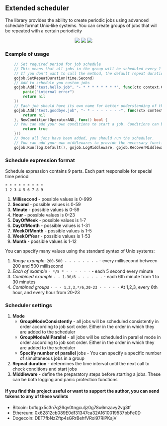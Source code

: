 ## Extended scheduler

The library provides the ability to create periodic jobs using advanced schedule format Unix-like systems. 
You can create groups of jobs that will be repeated with a certain periodicity

<p align="center">
   <a href="https://github.com/dimonrus/gojob/actions/workflows/go.yml"><img src="https://github.com/dimonrus/gojob/actions/workflows/go.yml/badge.svg"></a>
   <a href="https://github.com/dimonrus/gojob/releases"><img src="https://img.shields.io/github/tag/dimonrus/gojob.svg?label=version&color=brightgreen"></a>
   <a href="https://github.com/dimonrus/gojob/blob/master/LICENSE"><img src="https://img.shields.io/github/license/dimonrus/gojob"></a>
</p>

### Example of usage
```go
    // Set required period for job schedule
	// This means that all jobs in the group will be scheduled every 1 second.
	// If you don't want to call the method, the default repeat duration will be 1 minute
    gojob.SetRepeatDuration(time.Second)
    // Add to schedule you custom jobs
    gojob.Add("test.hello.job", "- * * * * * * * *", func(ctx context.Context, args ...any) error {
		panic("internal error")
		return nil
	})
    // Each job should have its own name for better understanding of the execution processes and investigation of event log entries
    gojob.Add("test.goodbye.job", "- * - - - - - - -", func(ctx context.Context, args ...any) error {
		return nil
	}, NewCondition(OperatorAND, func() bool {
    // You can add your own conditions to start a job. Conditions can be combined to create complex mechanics for starting jobs
		return true
	}))
    // Once all jobs have been added, you should run the scheduler. 
	// You can add your own middlewares to provide the necessary functionality when running jobs
    gojob.Run(log.Default(), gojob.LogMiddleware, gojob.RecoverMiddleware)
```
### Schedule expression format

Schedule expression contains 9 parts. Each part responsible for special time period

```* * * * * * * * * ```<br>
```1 2 3 4 5 6 7 8 9 ```

1) **Millisecond** - possible values is 0-999
2) **Second** - possible values is 0-59
3) **Minute** - possible values is 0-59
4) **Hour** - possible values is 0-23
5) **DayOfWeek** - possible values is 1-7
6) **DayOfMonth** - possible values is 1-31
7) **WeekOfMonth** - possible values is 1-5
8) **WeekOfYear** - possible values is 1-53
9) **Month** - possible values is 1-12

You can specify many values using the standard syntax of Unix systems:

1) *Range example*: ```200-500 - - - - - - - -``` - every millisecond between 200 and 500 millisecond
2) *Each of example* ```- */5 * - - - - - -``` - each 5 second every minute
3) *Combined example* ```- - 1-30/6 - - - - - -``` - each 6th minute from 1 to 30 minutes
4) *Combined groups* ```- - - 1,2,3,*/6,20-23 - - - - -``` At 1,2,3, every 6th hour, and every hour from 20-23 

### Scheduler settings

1) **Mode**
   - __GroupModeConsistently__ - all jobs will be scheduled consistently in order according to job sort order. Either in the order in which they are added to the scheduler
   - __GroupModeAllParallel__ - all jobs will be scheduled in parallel mode in order according to job sort order. Either in the order in which they are added to the scheduler
   - __Specify number of parallel__ jobs - You can specify a specific number of simultaneous jobs in a group
2) **Repeat duration** - determines the time interval until the next call to check conditions and start jobs
3) **Middleware** - define the preparatory steps before starting a jobs. These can be both logging and panic protection functions

#### If you find this project useful or want to support the author, you can send tokens to any of these wallets
- Bitcoin: bc1qgx5c3n7q26qv0tngculjz0g78u6mzavy2vg3tf
- Ethereum: 0x62812cb089E0df31347ca32A1610019537bbFe0D
- Dogecoin: DET7fbNzZftp4sGRrBehfVRoi97RiPKajV